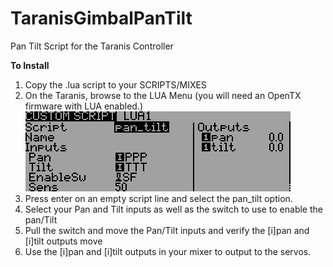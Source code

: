 # TaranisGimbalPanTilt
Pan Tilt Script for the Taranis Controller

**To Install**

1. Copy the .lua script to your <Taranis SD>SCRIPTS/MIXES
2. On the Taranis, browse to the LUA Menu (you will need an OpenTX firmware with LUA enabled.)
![Lua](https://github.com/jwellman80/TaranisGimbalPanTilt/blob/master/docs/lua.png "Lua")
3. Press enter on an empty script line and select the pan_tilt option.
4. Select your Pan and Tilt inputs as well as the switch to use to enable the pan/Tilt
5. Pull the switch and move the Pan/Tilt inputs and verify the [i]pan and [i]tilt outputs move
6. Use the [i]pan and [i]tilt outputs in your mixer to output to the servos.
